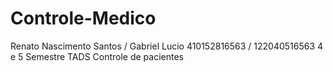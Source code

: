 # Controle-Medico


Renato Nascimento Santos / Gabriel Lucio
410152816563 / 122040516563
4 e 5 Semestre
TADS
Controle de pacientes
